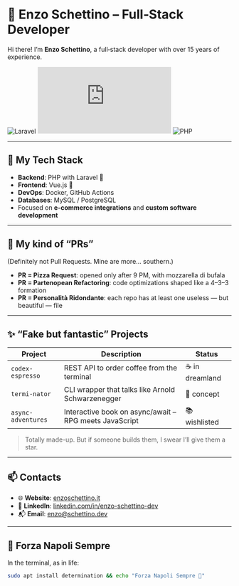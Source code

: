 # 🧠 Enzo Schettino – Full‑Stack Developer

Hi there! I’m **Enzo Schettino**, a full‑stack developer with over 15 years of experience.  

![Laravel](https://img.shields.io/badge/Laravel-❤️-red?style=flat-square&logo=laravel)
![Vue.js](https://img.shields.io/badge/Vue.js-💚-42b883?style=flat-square&logo=vue.js)
![PHP](https://img.shields.io/badge/PHP-7.4+-8892be?style=flat-square&logo=php)

---

## 🧰 My Tech Stack

- **Backend**: PHP with Laravel 🐘  
- **Frontend**: Vue.js 💚  
- **DevOps**: Docker, GitHub Actions  
- **Databases**: MySQL / PostgreSQL  
- Focused on **e-commerce integrations** and **custom software development**

---

## 🍕 My kind of “PRs”

(Definitely not Pull Requests. Mine are more... southern.)

- **PR = Pizza Request**: opened only after 9 PM, with mozzarella di bufala  
- **PR = Partenopean Refactoring**: code optimizations shaped like a 4–3–3 formation  
- **PR = Personalità Ridondante**: each repo has at least one useless — but beautiful — file

---

## ✨ “Fake but fantastic” Projects

| Project            | Description                                                       | Status         |
|--------------------|-------------------------------------------------------------------|----------------|
| `codex-espresso`   | REST API to order coffee from the terminal                        | ☕ in dreamland |
| `termi-nator`      | CLI wrapper that talks like Arnold Schwarzenegger                 | 🔫 concept      |
| `async-adventures` | Interactive book on async/await – RPG meets JavaScript            | 📚 wishlisted   |

> Totally made-up. But if someone builds them, I swear I’ll give them a star.

---

## 📫 Contacts

- 🌐 **Website**: [enzoschettino.it](https://enzoschettino.it)  
- 💼 **LinkedIn**: [linkedin.com/in/enzo-schettino-dev](https://www.linkedin.com/in/enzoschettinoweb/)  
- 📬 **Email**: enzo@schettino.dev

---

## 🔵 Forza Napoli Sempre

In the terminal, as in life:

```bash
sudo apt install determination && echo "Forza Napoli Sempre 💙"
